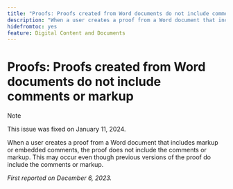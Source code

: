 ```yaml
---
title: "Proofs: Proofs created from Word documents do not include comments or markup"
description: "When a user creates a proof from a Word document that includes markup or embedded comments, the proof does not include the comments or markup. This may occur even though previous versions of the proof do include the comments or markup."
hidefromtoc: yes
feature: Digital Content and Documents
---
```


# Proofs: Proofs created from Word documents do not include comments or markup

>[!NOTE]
>
>This issue was fixed on January 11, 2024.

<!--WF and EFP TOCs-->

When a user creates a proof from a Word document that includes markup or embedded comments, the proof does not include the comments or markup. This may occur even though previous versions of the proof do include the comments or markup.

_First reported on December 6, 2023._
